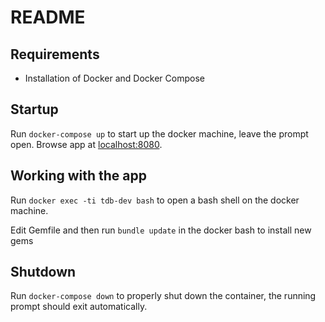 # README

## Requirements
- Installation of Docker and Docker Compose

## Startup
Run `docker-compose up` to start up the docker machine, leave the prompt open. Browse app at [localhost:8080](http://localhost:8080).

## Working with the app
Run `docker exec -ti tdb-dev bash` to open a bash shell on the docker machine.  

Edit Gemfile and then run `bundle update` in the docker bash to install new gems

## Shutdown
Run `docker-compose down` to properly shut down the container, the running prompt should exit automatically.